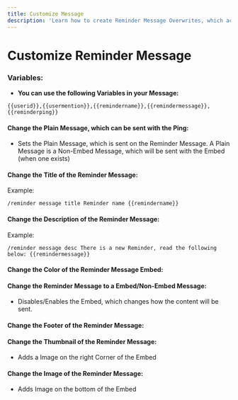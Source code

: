 ```yaml
---
title: Customize Message
description: 'Learn how to create Reminder Message Overwrites, which accounts on Ontime, Interval & Action Reminders'
---
```

# Customize Reminder Message
### Variables:
- **You can use the following Variables in your Message:**
```
{{userid}},{{usermention}},{{remindername}},{{remindermessage}}, {{reminderping}}
```
#### Change the Plain Message, which can be sent with the Ping:
- Sets the Plain Message, which is sent on the Reminder Message. A Plain Message is a Non-Embed Message, which will be sent with the Embed (when one exists)
<command message = "%rmessage plain <message>" slash = "/reminder message plain [message]" description="Sets the Plain Message, which is sent on the Reminder" permissions="MANAGE_SERVER"/>

#### Change the Title of the Reminder Message:
<command message = "%rmessage title <message>" slash = "/reminder message title [message]" description="Sets the Title of the Embed, which is sent on the Reminder Message" permissions="MANAGE_SERVER"/>

Example:
```
/reminder message title Reminder name {{remindername}} 
```

#### Change the Description of the Reminder Message:
<command message = "%rmessage desc <message>" slash = "/reminder message desc [message]" description="Sets the Description of the Embed, which is sent on the Reminder Message" permissions="MANAGE_SERVER"/>

Example:
```
/reminder message desc There is a new Reminder, read the following below: {{remindermessage}}
```

#### Change the Color of the Reminder Message Embed:
<command message = "%rmessage color <hexcolor>" slash = "/reminder message color [hexcolor]" description="Sets the Color of the Embed, which is sent on the Reminder Embed Message" permissions="MANAGE_SERVER"/>

#### Change the Reminder Message to a Embed/Non-Embed Message:
- Disables/Enables the Embed, which changes how the content will be sent.
<command message = "%rmessage emebed enable/disable" slash = "/bump message embed [status]" description="Disables or Enables Embed Mode on the Bump Remind Message" permissions="MANAGE_SERVER"/>

#### Change the Footer of the Reminder Message:
<command message = "%rmessage footer <message>" slash = "/reminder message footer [message]" description="Sets the Footer of the Embed, which is sent on the Reminder Message" permissions="MANAGE_SERVER" premium='true'/>

#### Change the Thumbnail of the Reminder Message:
- Adds a Image on the right Corner of the Embed
<command message = "%rmessage thumb <image-link>" slash = "/reminder message thumbnail [image-link]" description="Sets the Thumbnail of the Embed, which is sent on the Reminder Message" permissions="MANAGE_SERVER" premium='true'/>

#### Change the Image of the Reminder Message:
- Adds Image on the bottom of the Embed
<command message = "%rmessage image <image-link>" slash = "/reminder message image [image-link]" description="Sets the Image of the Embed, which is sent on the Reminder Message" permissions="MANAGE_SERVER" premium='true'/>